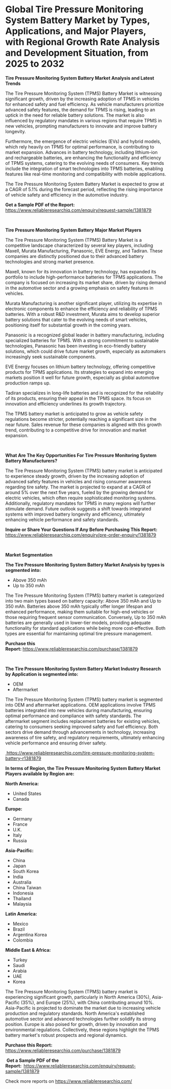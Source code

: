 <p><h1>Global Tire Pressure Monitoring System Battery Market by Types, Applications, and Major Players, with Regional Growth Rate Analysis and Development Situation, from 2025 to 2032</h1></p><p><strong>Tire Pressure Monitoring System Battery Market Analysis and Latest Trends</strong></p>
<p><p>The Tire Pressure Monitoring System (TPMS) Battery Market is witnessing significant growth, driven by the increasing adoption of TPMS in vehicles for enhanced safety and fuel efficiency. As vehicle manufacturers prioritize advanced safety features, the demand for TPMS is rising, leading to an uptick in the need for reliable battery solutions. The market is also influenced by regulatory mandates in various regions that require TPMS in new vehicles, prompting manufacturers to innovate and improve battery longevity.</p><p>Furthermore, the emergence of electric vehicles (EVs) and hybrid models, which rely heavily on TPMS for optimal performance, is contributing to market expansion. Advances in battery technology, including lithium-ion and rechargeable batteries, are enhancing the functionality and efficiency of TPMS systems, catering to the evolving needs of consumers. Key trends include the integration of smart technologies into TPMS batteries, enabling features like real-time monitoring and compatibility with mobile applications. </p><p>The Tire Pressure Monitoring System Battery Market is expected to grow at a CAGR of 5.1% during the forecast period, reflecting the rising importance of vehicle safety and efficiency in the automotive industry.</p></p>
<p><strong>Get a Sample PDF of the Report:&nbsp;</strong> <a href="https://www.reliableresearchiq.com/enquiry/request-sample/1381879?utm_campaign=2271&utm_medium=2&utm_source=Github&utm_content=ia&utm_term=30032025&utm_id=tire-pressure-monitoring-system-battery">https://www.reliableresearchiq.com/enquiry/request-sample/1381879</a></p>
<p>&nbsp;</p>
<p><strong>Tire Pressure Monitoring System Battery Major Market Players</strong></p>
<p><p>The Tire Pressure Monitoring System (TPMS) Battery Market is a competitive landscape characterized by several key players, including Maxell, Murata Manufacturing, Panasonic, EVE Energy, and Tadiran. These companies are distinctly positioned due to their advanced battery technologies and strong market presence.</p><p>Maxell, known for its innovation in battery technology, has expanded its portfolio to include high-performance batteries for TPMS applications. The company is focused on increasing its market share, driven by rising demand in the automotive sector and a growing emphasis on safety features in vehicles.</p><p>Murata Manufacturing is another significant player, utilizing its expertise in electronic components to enhance the efficiency and reliability of TPMS batteries. With a robust R&D investment, Murata aims to develop superior battery solutions that cater to the evolving needs of smart vehicles, positioning itself for substantial growth in the coming years.</p><p>Panasonic is a recognized global leader in battery manufacturing, including specialized batteries for TPMS. With a strong commitment to sustainable technologies, Panasonic has been investing in eco-friendly battery solutions, which could drive future market growth, especially as automakers increasingly seek sustainable components.</p><p>EVE Energy focuses on lithium battery technology, offering competitive products for TPMS applications. Its strategies to expand into emerging markets position it well for future growth, especially as global automotive production ramps up.</p><p>Tadiran specializes in long-life batteries and is recognized for the reliability of its products, ensuring their appeal in the TPMS space. Its focus on innovation and efficiency underlines its growth trajectory.</p><p>The TPMS battery market is anticipated to grow as vehicle safety regulations become stricter, potentially reaching a significant size in the near future. Sales revenue for these companies is aligned with this growth trend, contributing to a competitive drive for innovation and market expansion.</p></p>
<p>&nbsp;</p>
<p><strong>What Are The Key Opportunities For Tire Pressure Monitoring System Battery Manufacturers?</strong></p>
<p><p>The Tire Pressure Monitoring System (TPMS) battery market is anticipated to experience steady growth, driven by the increasing adoption of advanced safety features in vehicles and rising consumer awareness regarding tire safety. The market is projected to expand at a CAGR of around 5% over the next five years, fueled by the growing demand for electric vehicles, which often require sophisticated monitoring systems. Additionally, regulatory mandates for TPMS in many regions will further stimulate demand. Future outlook suggests a shift towards integrated systems with improved battery longevity and efficiency, ultimately enhancing vehicle performance and safety standards.</p></p>
<p><strong>Inquire or Share Your Questions If Any Before Purchasing This Report:</strong> <a href="https://www.reliableresearchiq.com/enquiry/pre-order-enquiry/1381879?utm_campaign=2271&utm_medium=2&utm_source=Github&utm_content=ia&utm_term=30032025&utm_id=tire-pressure-monitoring-system-battery">https://www.reliableresearchiq.com/enquiry/pre-order-enquiry/1381879</a></p>
<p>&nbsp;</p>
<p><strong>Market Segmentation</strong></p>
<p><strong>The Tire Pressure Monitoring System Battery Market Analysis by types is segmented into:</strong></p>
<p><ul><li>Above 350 mAh</li><li>Up to 350 mAh</li></ul></p>
<p><p>The Tire Pressure Monitoring System (TPMS) battery market is categorized into two main types based on battery capacity: Above 350 mAh and Up to 350 mAh. Batteries above 350 mAh typically offer longer lifespan and enhanced performance, making them suitable for high-end vehicles or those requiring frequent sensor communication. Conversely, Up to 350 mAh batteries are generally used in lower-tier models, providing adequate functionality for standard applications while being more cost-effective. Both types are essential for maintaining optimal tire pressure management.</p></p>
<p><strong>Purchase this Report:&nbsp;</strong><a href="https://www.reliableresearchiq.com/purchase/1381879?utm_campaign=2271&utm_medium=2&utm_source=Github&utm_content=ia&utm_term=30032025&utm_id=tire-pressure-monitoring-system-battery">https://www.reliableresearchiq.com/purchase/1381879</a></p>
<p>&nbsp;</p>
<p><strong>The Tire Pressure Monitoring System Battery Market Industry Research by Application is segmented into:</strong></p>
<p><ul><li>OEM</li><li>Aftermarket</li></ul></p>
<p><p>The Tire Pressure Monitoring System (TPMS) battery market is segmented into OEM and aftermarket applications. OEM applications involve TPMS batteries integrated into new vehicles during manufacturing, ensuring optimal performance and compliance with safety standards. The aftermarket segment includes replacement batteries for existing vehicles, catering to consumers seeking improved safety and fuel efficiency. Both sectors drive demand through advancements in technology, increasing awareness of tire safety, and regulatory requirements, ultimately enhancing vehicle performance and ensuring driver safety.</p></p>
<p><a href="https://www.reliableresearchiq.com/tire-pressure-monitoring-system-battery-r1381879?utm_campaign=2271&utm_medium=2&utm_source=Github&utm_content=ia&utm_term=30032025&utm_id=tire-pressure-monitoring-system-battery">&nbsp;https://www.reliableresearchiq.com/tire-pressure-monitoring-system-battery-r1381879</a></p>
<p><strong>In terms of Region, the Tire Pressure Monitoring System Battery Market Players available by Region are:</strong></p>
<p>
    <p> <strong> North America: </strong>
        <ul>
            <li>United States</li>
            <li>Canada</li>
        </ul>
        </p> 
    <p> <strong> Europe: </strong>
        <ul>
            <li>Germany</li>
            <li>France</li>
            <li>U.K.</li>
            <li>Italy</li>
            <li>Russia</li>
        </ul>
        </p> 
    <p> <strong> Asia-Pacific: </strong>
        <ul>
            <li>China</li>
            <li>Japan</li>
            <li>South Korea</li>
            <li>India</li>
            <li>Australia</li>
            <li>China Taiwan</li>
            <li>Indonesia</li>
            <li>Thailand</li>
            <li>Malaysia</li>
        </ul>
        </p> 
    <p> <strong> Latin America: </strong>
        <ul>
            <li>Mexico</li>
            <li>Brazil</li>
            <li>Argentina Korea</li>
            <li>Colombia</li>
        </ul>
        </p> 
    <p> <strong> Middle East & Africa: </strong>
        <ul>
            <li>Turkey</li>
            <li>Saudi</li>
            <li>Arabia</li>
            <li>UAE</li>
            <li>Korea</li>
        </ul>
    </p>
    </p>
<p><p>The Tire Pressure Monitoring System (TPMS) battery market is experiencing significant growth, particularly in North America (30%), Asia-Pacific (35%), and Europe (25%), with China contributing around 10%. Asia-Pacific is projected to dominate the market due to increasing vehicle production and regulatory standards. North America's established automotive sector and advanced technologies further solidify its strong position. Europe is also poised for growth, driven by innovation and environmental regulations. Collectively, these regions highlight the TPMS battery market's robust prospects and regional dynamics.</p></p>
<p><strong>Purchase this Report: </strong><a href="https://www.reliableresearchiq.com/purchase/1381879?utm_campaign=2271&utm_medium=2&utm_source=Github&utm_content=ia&utm_term=30032025&utm_id=tire-pressure-monitoring-system-battery">https://www.reliableresearchiq.com/purchase/1381879</a></p>
<p>&nbsp;<strong>Get a Sample PDF of the Report:&nbsp;&nbsp;</strong><a href="https://www.reliableresearchiq.com/enquiry/request-sample/1381879?utm_campaign=2271&utm_medium=2&utm_source=Github&utm_content=ia&utm_term=30032025&utm_id=tire-pressure-monitoring-system-battery">https://www.reliableresearchiq.com/enquiry/request-sample/1381879</a></p>
<p><strong></strong></p>
<p>Check more reports on <a href="https://www.reliableresearchiq.com/?utm_campaign=2271&utm_medium=2&utm_source=Github&utm_content=ia&utm_term=30032025&utm_id=tire-pressure-monitoring-system-battery">https://www.reliableresearchiq.com/</a></p>